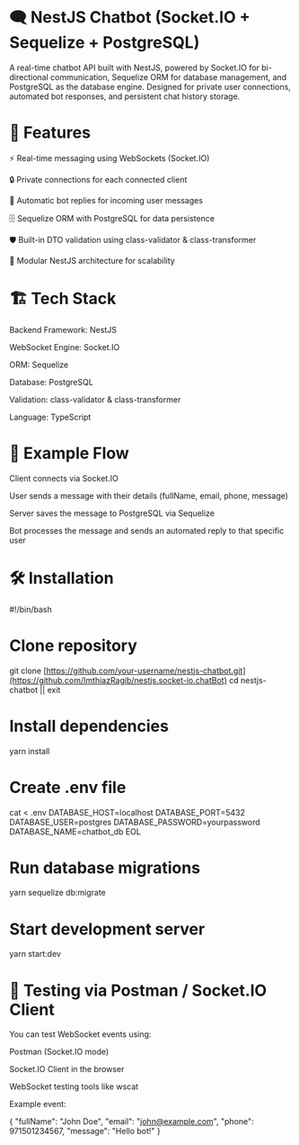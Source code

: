 # 🗨️ NestJS Chatbot (Socket.IO + Sequelize + PostgreSQL)
A real-time chatbot API built with NestJS, powered by Socket.IO for bi-directional communication, Sequelize ORM for database management, and PostgreSQL as the database engine.
Designed for private user connections, automated bot responses, and persistent chat history storage.

# 🚀 Features
⚡ Real-time messaging using WebSockets (Socket.IO)

🔒 Private connections for each connected client

🤖 Automatic bot replies for incoming user messages

🗄 Sequelize ORM with PostgreSQL for data persistence

🛡 Built-in DTO validation using class-validator & class-transformer

📂 Modular NestJS architecture for scalability

# 🏗 Tech Stack
Backend Framework: NestJS

WebSocket Engine: Socket.IO

ORM: Sequelize

Database: PostgreSQL

Validation: class-validator & class-transformer

Language: TypeScript

# 📌 Example Flow
Client connects via Socket.IO

User sends a message with their details (fullName, email, phone, message)

Server saves the message to PostgreSQL via Sequelize

Bot processes the message and sends an automated reply to that specific user

# 🛠 Installation

#!/bin/bash

# Clone repository
git clone [https://github.com/your-username/nestjs-chatbot.git](https://github.com/ImthiazRagib/nestjs.socket-io.chatBot)
cd nestjs-chatbot || exit

# Install dependencies
yarn install

# Create .env file
cat <<EOL > .env
DATABASE_HOST=localhost
DATABASE_PORT=5432
DATABASE_USER=postgres
DATABASE_PASSWORD=yourpassword
DATABASE_NAME=chatbot_db
EOL

# Run database migrations
yarn sequelize db:migrate

# Start development server
yarn start:dev

# 📡 Testing via Postman / Socket.IO Client
You can test WebSocket events using:

Postman (Socket.IO mode)

Socket.IO Client in the browser

WebSocket testing tools like wscat

Example event:

{
  "fullName": "John Doe",
  "email": "john@example.com",
  "phone": 971501234567,
  "message": "Hello bot!"
}

